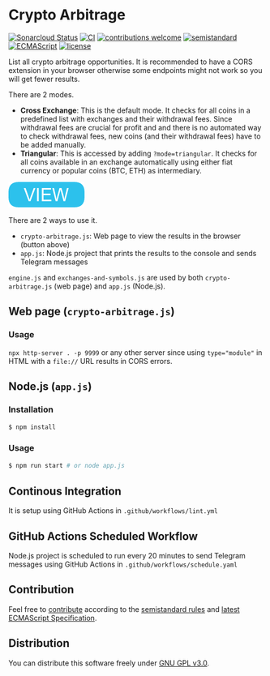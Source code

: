 # Crypto Arbitrage

[![Sonarcloud Status](https://sonarcloud.io/api/project_badges/measure?project=berkerol_crypto-arbitrage&metric=alert_status)](https://sonarcloud.io/dashboard?id=berkerol_crypto-arbitrage)
[![CI](https://github.com/berkerol/crypto-arbitrage/actions/workflows/lint.yml/badge.svg?branch=master)](https://github.com/berkerol/crypto-arbitrage/actions/workflows/lint.yml)
[![contributions welcome](https://img.shields.io/badge/contributions-welcome-brightgreen.svg)](https://github.com/berkerol/crypto-arbitrage/issues)
[![semistandard](https://img.shields.io/badge/code%20style-semistandard-brightgreen.svg)](https://github.com/Flet/semistandard)
[![ECMAScript](https://img.shields.io/badge/ECMAScript-latest-brightgreen.svg)](https://www.ecma-international.org/ecma-262)
[![license](https://img.shields.io/badge/license-GNU%20GPL%20v3.0-blue.svg)](https://github.com/berkerol/crypto-arbitrage/blob/master/LICENSE)

List all crypto arbitrage opportunities. It is recommended to have a CORS extension in your browser otherwise some endpoints might not work so you will get fewer results.

There are 2 modes.

* **Cross Exchange**: This is the default mode. It checks for all coins in a predefined list with exchanges and their withdrawal fees. Since withdrawal fees are crucial for profit and and there is no automated way to check withdrawal fees, new coins (and their withdrawal fees) have to be added manually.
* **Triangular**: This is accessed by adding `?mode=triangular`. It checks for all coins available in an exchange automatically using either fiat currency or popular coins (BTC, ETH) as intermediary.

[![button](view.png)](https://berkerol.github.io/crypto-arbitrage/crypto-arbitrage.html)

There are 2 ways to use it.

* `crypto-arbitrage.js`: Web page to view the results in the browser (button above)
* `app.js`: Node.js project that prints the results to the console and sends Telegram messages

`engine.js` and `exchanges-and-symbols.js` are used by both `crypto-arbitrage.js` (web page) and `app.js` (Node.js).

## Web page (`crypto-arbitrage.js`)

### Usage

`npx http-server . -p 9999` or any other server since using `type="module"` in HTML with a `file://` URL results in CORS errors.

## Node.js (`app.js`)

### Installation

```sh
$ npm install
```

### Usage

```sh
$ npm run start # or node app.js
```

## Continous Integration

It is setup using GitHub Actions in `.github/workflows/lint.yml`

## GitHub Actions Scheduled Workflow

Node.js project is scheduled to run every 20 minutes to send Telegram messages using GitHub Actions in `.github/workflows/schedule.yaml`

## Contribution

Feel free to [contribute](https://github.com/berkerol/crypto-arbitrage/issues) according to the [semistandard rules](https://github.com/Flet/semistandard) and [latest ECMAScript Specification](https://www.ecma-international.org/ecma-262).

## Distribution

You can distribute this software freely under [GNU GPL v3.0](https://github.com/berkerol/crypto-arbitrage/blob/master/LICENSE).
